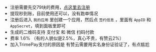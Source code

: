 - 注册需要先交79块的费用，[点这里去注册](https://portal.trimepay.com/#/auth/register/408)
- 提现秒到账，目前使用还可以，没有跑单情况
- 注册后进入 `我的应用` 里创建一个应用，然后点 `签约信息` ，里面有 `AppID` 和 `AppSecret`，填到面板里即可
- 生成的二维码支持 支付宝 和 微信 扫码付款
- 费率 1.6% （有的人貌似是2.5%，真心不贵，有赞云2%）
- 加入TrimePay支付的原因是 有赞云需要用实名身份证验证了，有点尴尬